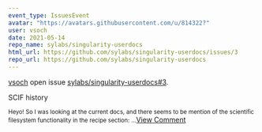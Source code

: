 ```yaml
---
event_type: IssuesEvent
avatar: "https://avatars.githubusercontent.com/u/814322?"
user: vsoch
date: 2021-05-14
repo_name: sylabs/singularity-userdocs
html_url: https://github.com/sylabs/singularity-userdocs/issues/3
repo_url: https://github.com/sylabs/singularity-userdocs
---
```


<a href='https://github.com/vsoch' target='_blank'>vsoch</a> open issue <a href='https://github.com/sylabs/singularity-userdocs/issues/3' target='_blank'>sylabs/singularity-userdocs#3</a>.

<p>SCIF history</p><small>Heyo! So I was looking at the current docs, and there seems to be mention of the scientific filesystem functionality in the recipe section:...</small><a href='https://github.com/sylabs/singularity-userdocs/issues/3' target='_blank'>View Comment</a>